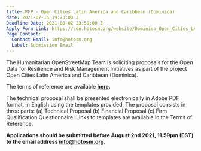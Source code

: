 ```yaml
---
title: RFP - Open Cities Latin America and Caribbean (Dominica)
date: 2021-07-15 19:23:00 Z
Deadline Date: 2021-08-02 23:59:00 Z
Apply Form Link: https://cdn.hotosm.org/website/Dominica_Open_Cities_LAC-Local_Implementation_TOR.pdf
Page Contact:
  Contact Email: info@hotosm.org
  Label: Submission Email
---
```


The Humanitarian OpenStreetMap Team is soliciting proposals for the Open Data for Resilience and Risk Management Initiatives as part of the project Open Cities Latin America and Caribbean (Dominica).

The terms of reference are available **[here](https://cdn.hotosm.org/website/Dominica_Open_Cities_LAC-Local_Implementation_TOR.pdf).**

The technical proposal shall be presented electronically in Adobe PDF format, in English using the templates provided.
The proposal consists in three parts: (a) Technical Proposal (b) Financial Proposal (c) Firm Qualification Questionnaire. Links to templates are available in the Terms of Reference.

**Applications should be submitted before August 2nd  2021, 11.59pm (EST) to the email address [info@hotosm.org](info@hotosm.org).**